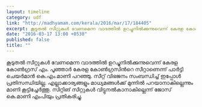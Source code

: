 ```yaml
---
layout: timeline
category: udf
link: "http://madhyamam.com/kerala/2016/mar/17/184405"
excerpt: കൂടുതൽ സീറ്റുകൾ വേണമെന്ന വാദത്തിൽ ഉറച്ചുനിൽക്കുന്നുവെന്ന് കേരള കോൺഗ്രസ് എം. പൂഞ്ഞാർ കേരള കോൺഗ്രസിന്‍റെ സീറ്റാണെന്ന് പാർട്ടി ചെയർമാൻ കെ.എം.മാണി പറഞ്ഞു.
date: "2016-03-17 13:00 +0530"
published: false
title: ""
---
```


കൂടുതൽ സീറ്റുകൾ വേണമെന്ന വാദത്തിൽ ഉറച്ചുനിൽക്കുന്നുവെന്ന് കേരള കോൺഗ്രസ് എം. പൂഞ്ഞാർ കേരള കോൺഗ്രസിന്‍റെ സീറ്റാണെന്ന് പാർട്ടി ചെയർമാൻ കെ.എം.മാണി പറഞ്ഞു.  സീറ്റ് വിഭജനം സംബന്ധിച്ച് ഇപ്പോൾ പ്രതിസന്ധിയില്ല. എല്ലാക്കാര്യങ്ങളും മാധ്യമങ്ങൾക്ക് മുന്നിൽ പറയാനാകില്ലെന്നും മാണി കൂട്ടിച്ചേർത്തു. സിറ്റിങ് സീറ്റുകൾ വിട്ടുനൽകാനാകില്ലെന്ന് ജോസ് കെ.മാണി എംപിയും പ്രതികരിച്ചു.

